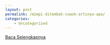 ```yaml
---
layout: post
permalink: /mimpi-ditembak-cowok-artinya-apa/
categories:
    - Uncategorized
---
```


[Baca Selengkapnya](/10)